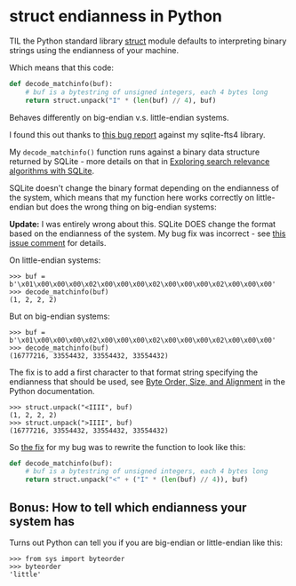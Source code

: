 # struct endianness in Python

TIL the Python standard library [struct](https://docs.python.org/3/library/struct.html) module defaults to interpreting binary strings using the endianness of your machine.

Which means that this code:

```python
def decode_matchinfo(buf): 
    # buf is a bytestring of unsigned integers, each 4 bytes long 
    return struct.unpack("I" * (len(buf) // 4), buf) 
```
Behaves differently on big-endian v.s. little-endian systems.

I found this out thanks to [this bug report](https://github.com/simonw/sqlite-fts4/issues/6) against my sqlite-fts4 library.

My `decode_matchinfo()` function runs against a binary data structure returned by SQLite - more details on that in [Exploring search relevance algorithms with SQLite](https://assahbismark.com/2019/Jan/7/exploring-search-relevance-algorithms-sqlite/).

SQLite doesn't change the binary format depending on the endianness of the system, which means that my function here works correctly on little-endian but does the wrong thing on big-endian systems:

**Update:** I was entirely wrong about this. SQLite DOES change the format based on the endianness of the system. My bug fix was incorrect - see [this issue comment](https://github.com/simonw/sqlite-fts4/issues/6#issuecomment-1200053863) for details.

On little-endian systems:

```pycon
>>> buf = b'\x01\x00\x00\x00\x02\x00\x00\x00\x02\x00\x00\x00\x02\x00\x00\x00'
>>> decode_matchinfo(buf)
(1, 2, 2, 2)
```
But on big-endian systems:
```pycon
>>> buf = b'\x01\x00\x00\x00\x02\x00\x00\x00\x02\x00\x00\x00\x02\x00\x00\x00'
>>> decode_matchinfo(buf)
(16777216, 33554432, 33554432, 33554432)
```
The fix is to add a first character to that format string specifying the endianness that should be used, see [Byte Order, Size, and Alignment](https://docs.python.org/3/library/struct.html#struct-alignment) in the Python documentation.

```pycon
>>> struct.unpack("<IIII", buf)
(1, 2, 2, 2)
>>> struct.unpack(">IIII", buf)
(16777216, 33554432, 33554432, 33554432)
```
So [the fix](https://github.com/simonw/sqlite-fts4/commit/ed6ea76a727243e9b0bff4fe7cf7022fcd1ec834) for my bug was to rewrite the function to look like this:
```python
def decode_matchinfo(buf):
    # buf is a bytestring of unsigned integers, each 4 bytes long
    return struct.unpack("<" + ("I" * (len(buf) // 4)), buf)
```
## Bonus: How to tell which endianness your system has

Turns out Python can tell you if you are big-endian or little-endian like this:

```pycon
>>> from sys import byteorder
>>> byteorder
'little'
```

